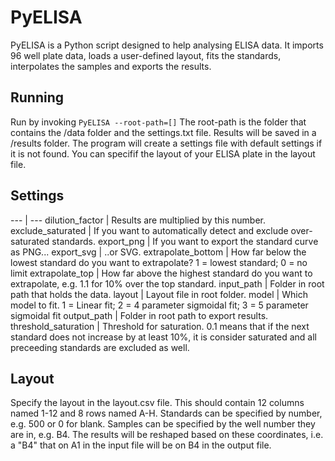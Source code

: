 # PyELISA

PyELISA is a Python script designed to help analysing ELISA data. It imports 96 well plate data, loads a user-defined layout, fits the standards, interpolates the samples and exports the results.

## Running
Run by invoking `PyELISA --root-path=[]`
The root-path is the folder that contains the /data folder and the settings.txt file. Results will be saved in a /results folder.
The program will create a settings file with default settings if it is not found.
You can specifif the layout of your ELISA plate in the layout file.

## Settings
--- | ---
dilution_factor | Results are multiplied by this number.
exclude_saturated | If you want to automatically detect and exclude over-saturated standards.
export_png | If you want to export the standard curve as PNG...
export_svg | ..or SVG.
extrapolate_bottom | How far below the lowest standard do you want to extrapolate? 1 = lowest standard; 0 = no limit
extrapolate_top | How far above the highest standard do you want to extrapolate, e.g. 1.1 for 10% over the top standard.
input_path | Folder in root path that holds the data.
layout | Layout file in root folder.
model | Which model to fit. 1 = Linear fit; 2 = 4 parameter sigmoidal fit; 3 = 5 parameter sigmoidal fit
output_path | Folder in root path to export results.
threshold_saturation | Threshold for saturation. 0.1 means that if the next standard does not increase by at least 10%, it is consider saturated and all preceeding standards are excluded as well.

## Layout
Specify the layout in the layout.csv file. This should contain 12 columns named 1-12 and 8 rows named A-H.
Standards can be specified by number, e.g. 500 or 0 for blank.
Samples can be specified by the well number they are in, e.g. B4. The results will be reshaped based on these coordinates, i.e. a "B4" that on A1 in the input file will be on B4 in the output file.

